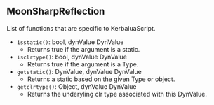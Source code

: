 ## MoonSharpReflection

List of functions that are specific to KerbaluaScript.

- `isstatic()`: bool, dynValue DynValue
  - Returns true if the argument is a static.
- `isclrtype()`: bool, dynValue DynValue
  - Returns true if the argument is a Type.
- `getstatic()`: DynValue, dynValue DynValue
  - Returns a static based on the given Type or object.
- `getclrtype()`: Object, dynValue DynValue
  - Returns the underyling clr type associated with this DynValue.
